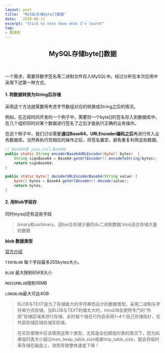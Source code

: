 ```yaml
---
layout: post
title:  "MySQL存储byte[]数据"
date:   2020-08-12
excerpt: "Stick to note down what I'v learnt"
tag:
- 数据库
---
```


<center><H2><b>MySQL存储byte[]数据</b></H2></center><br>

一个需求，需要将数字签名等二进制文件存入MySQL中。经过分析在本次应用中采用下述第一种方式。

#### 1. 将数据转换为String后存储

采用这个方法就需要用考虑字节数组对应的转换成String之后的情况。

例如，在近段时间开发的一个例子中，需要将一个byte[]的签名存入到数据库中，在几个组织同时对某个数据进行签名了之后才能执行正确的业务操作。

在这个例子中，我们讨论需要**通过Base64、URLEncoder编码之后**再进行传入业务数据库。当然再执行完相应的操作之后，将签名置空，避免重复利用这些数据。

```java
// Base64是 java.util.Base64
public static String encoderBase64URLEncoder(byte[] bytes)  {
    String signBase64 = Base64.getUrlEncoder().encodeToString(bytes);
    return signBase64;
}

public static byte[] decoderURLEncoderBase64(String value) {
    byte[] bytes = Base64.getUrlDecoder().decode(value);
    return bytes;
}
```



#### 2. 用Blob字段存

同时mysql还有这些字段

> binary和varbinary，适bai合存储少量的du二进制数据
> blob适合存储大量的数据



**blob 数据类型** 

[官方介绍](https://dev.mysql.com/doc/refman/5.7/en/blob.html)

`TINYBLOB` 每个字段最多255bytes大小。

`BLOB` 最大限制65KB大小

`MEDIUMBLOB`限制16MB

`LONGBLOB`最大可达4GB

> BLOB与TEXT是为了存储极大的字符串而设计的数据类型，采用二进制与字符串方式存储。当BLOB与TEXT的值太大时，InnoDB会使用专门的“外部”存储区域来进行存储，此时每个值在行内会采用1~4个自己存储指针，在外部存储区域存储实际值。

> 在实际使用中应该慎用这两个类型，尤其是会创建临时表的情况下，因为如果临时表大小超过max_heap_table_size或者tmp_table_size，就会将临时表存储在磁盘上，进而导致整体速度下降！



